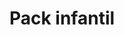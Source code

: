 ---
title: Pack infantil
date: 
draft: false

# descripcion
description : La promo incluye 5 pares de aros surtidos en plata 925. Traba con mariposita. Ositos, honguitos, flores, mariposas, ranitas y patitos súper divertidos!

materials: Plata 925

color: 

dimensions: 

code: 99-99-1167

type: "Promos"

categories: []

price: $1.590,00

price_eftvo: $1.290,00

# Images
# first image will be shown in the product page
images:
  # - image: "images/path_to_image"
  # La ubicacion de las imagenes es imagenes/Promos/Promos.Promo/99-99-1167-pack-infantil
  - image: "./images/promos/promo/99-99-1167-pack-infantil_a.jpg"
  - image: "./images/promos/promo/99-99-1167-pack-infantil_b.jpg"
  - image: "./images/promos/promo/99-99-1167-pack-infantil_c.jpg"
---